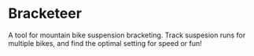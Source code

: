 # Bracketeer
A tool for mountain bike suspension bracketing.
Track suspesion runs for multiple bikes, and find the optimal setting for speed or fun!

